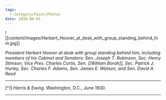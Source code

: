 ```yaml
---
tags:
  - Category/Facet/Photos
date: 1930-06-01
---
```

![[content/Images/Herbert_Hoover_at_desk_with_group_standing_behind_him.jpg]]

*President Herbert Hoover at desk with group standing behind him, including members of his Cabinet and Senators: Sen. Joseph T. Robinson, Sec. Henry Stimson, Vice Pres. Charles Curtis, Sen. [[William Borah]], Sec. Patrick J. Hurley, Sec. Charles F. Adams, Sen. James E. Watson, and Sen. David A. Reed*

---

[^1] *Harris & Ewing*. Washington, D.C., June 1930.

---
